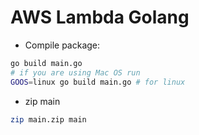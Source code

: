 # AWS Lambda Golang

- Compile package:
```bash
go build main.go
# if you are using Mac OS run
GOOS=linux go build main.go # for linux
```

- zip main

```bash
zip main.zip main
```